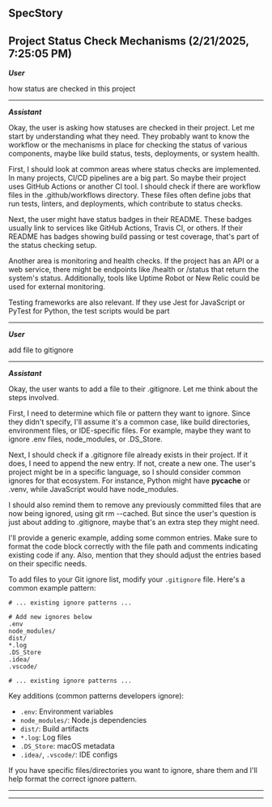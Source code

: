 ## SpecStory

## Project Status Check Mechanisms (2/21/2025, 7:25:05 PM)

_**User**_

how status are checked in  this project

---

_**Assistant**_

<think>
Okay, the user is asking how statuses are checked in their project. Let me start by understanding what they need. They probably want to know the workflow or the mechanisms in place for checking the status of various components, maybe like build status, tests, deployments, or system health.

First, I should look at common areas where status checks are implemented. In many projects, CI/CD pipelines are a big part. So maybe their project uses GitHub Actions or another CI tool. I should check if there are workflow files in the .github/workflows directory. These files often define jobs that run tests, linters, and deployments, which contribute to status checks.

Next, the user might have status badges in their README. These badges usually link to services like GitHub Actions, Travis CI, or others. If their README has badges showing build passing or test coverage, that's part of the status checking setup.

Another area is monitoring and health checks. If the project has an API or a web service, there might be endpoints like /health or /status that return the system's status. Additionally, tools like Uptime Robot or New Relic could be used for external monitoring.

Testing frameworks are also relevant. If they use Jest for JavaScript or PyTest for Python, the test scripts would be part

---

_**User**_

add file to gitignore

---

_**Assistant**_

<think>

Okay, the user wants to add a file to their .gitignore. Let me think about the steps involved.

First, I need to determine which file or pattern they want to ignore. Since they didn't specify, I'll assume it's a common case, like build directories, environment files, or IDE-specific files. For example, maybe they want to ignore .env files, node_modules, or .DS_Store.

Next, I should check if a .gitignore file already exists in their project. If it does, I need to append the new entry. If not, create a new one. The user's project might be in a specific language, so I should consider common ignores for that ecosystem. For instance, Python might have __pycache__ or .venv, while JavaScript would have node_modules.

I should also remind them to remove any previously committed files that are now being ignored, using git rm --cached. But since the user's question is just about adding to .gitignore, maybe that's an extra step they might need.

I'll provide a generic example, adding some common entries. Make sure to format the code block correctly with the file path and comments indicating existing code if any. Also, mention that they should adjust the entries based on their specific needs.
</think>

To add files to your Git ignore list, modify your `.gitignore` file. Here's a common example pattern:

```text:./.gitignore
# ... existing ignore patterns ...

# Add new ignores below
.env
node_modules/
dist/
*.log
.DS_Store
.idea/
.vscode/

# ... existing ignore patterns ...
```

Key additions (common patterns developers ignore):
- `.env`: Environment variables
- `node_modules/`: Node.js dependencies
- `dist/`: Build artifacts
- `*.log`: Log files
- `.DS_Store`: macOS metadata
- `.idea/`, `.vscode/`: IDE configs

If you have specific files/directories you want to ignore, share them and I'll help format the correct ignore pattern.

---



---

